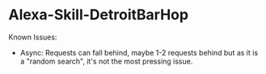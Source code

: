 # Alexa-Skill-DetroitBarHop

Known Issues:
 - Async: Requests can fall behind, maybe 1-2 requests behind but as it is a "random search", it's not the most pressing issue.
